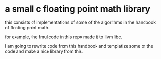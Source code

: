 # a small c floating point math library

this consists of implementations of some of the  algorithms in the
handbook of floating point math.

for example, the fmul code in this repo made it to llvm libc.

I am going to rewrite code from this handbook and templatize some of the
code and make a nice library from this.